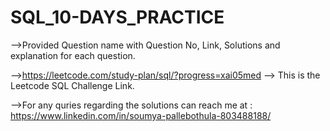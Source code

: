 # SQL_10-DAYS_PRACTICE
-->Provided Question name with Question No, Link, Solutions and explanation for each question.

-->https://leetcode.com/study-plan/sql/?progress=xai05med --> This is the Leetcode SQL Challenge Link.

-->For any quries regarding the solutions can reach me at : https://www.linkedin.com/in/soumya-pallebothula-803488188/

